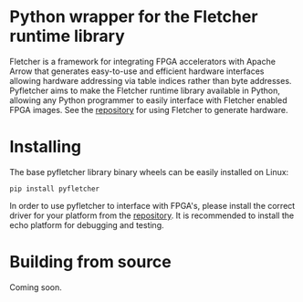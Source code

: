 # Python wrapper for the Fletcher runtime library
Fletcher is a framework for integrating FPGA accelerators with Apache Arrow that generates easy-to-use and efficient hardware interfaces allowing hardware addressing via table indices rather than byte addresses. Pyfletcher aims to make the Fletcher runtime library available in Python, allowing any Python programmer to easily interface with Fletcher enabled FPGA images. See the [repository](https://github.com/johanpel/fletcher) for using Fletcher to generate hardware.

# Installing
The base pyfletcher library binary wheels can be easily installed on Linux:

    pip install pyfletcher

In order to use pyfletcher to interface with FPGA's, please install the correct driver for your platform from the [repository](https://github.com/johanpel/fletcher/tree/master/platforms). It is recommended to install the echo platform for debugging and testing.

# Building from source
Coming soon.
